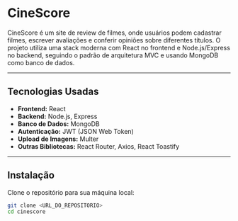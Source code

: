 # CineScore

CineScore é um site de review de filmes, onde usuários podem cadastrar filmes, escrever avaliações e conferir opiniões sobre diferentes títulos. O projeto utiliza uma stack moderna com React no frontend e Node.js/Express no backend, seguindo o padrão de arquitetura MVC e usando MongoDB como banco de dados.

---

## Tecnologias Usadas

- **Frontend:** React
- **Backend:** Node.js, Express
- **Banco de Dados:** MongoDB
- **Autenticação:** JWT (JSON Web Token)
- **Upload de Imagens:** Multer
- **Outras Bibliotecas:** React Router, Axios, React Toastify

---

## Instalação

Clone o repositório para sua máquina local:

```bash
git clone <URL_DO_REPOSITORIO>
cd cinescore
```
